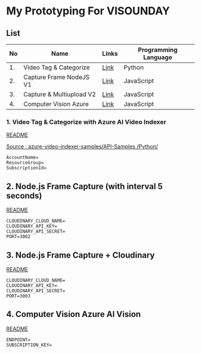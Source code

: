 #  My Prototyping For VISOUNDAY 

## List

| No | Name | Links | Programming Language |
| -- |--- | --- | --- |
| 1. | Video Tag & Categorize | [Link](./AzureAIVideoIndexer/index.ipynb)| Python |
| 2. | Capture Frame NodeJS V1 | [Link](./NodejsFrameCapture/README.md)| JavaScript | 
| 3. | Capture & Multiupload V2 | [Link](./CaptureFMultiUpload/README.md)| JavaScript | 
| 4. | Computer Vision Azure | [Link](./ComputerVisionAzure/README.md)| JavaScript | 

### 1. Video Tag & Categorize with Azure AI Video Indexer

[README](./AzureAIVideoIndexer/index.ipynb)

[Source : azure-video-indexer-samples/API-Samples
/Python/](https://github.com/Azure-Samples/azure-video-indexer-samples/tree/master/API-Samples/Python)

```env
AccountName=
ResourceGroup=
SubscriptionId=
```

## 2. Node.js Frame Capture (with interval 5 seconds)

[README](./CaptureFrameNodeJS/README.md)
```env
CLOUDINARY_CLOUD_NAME=
CLOUDINARY_API_KEY=
CLOUDINARY_API_SECRET=
PORT=3002
```


## 3. Node.js Frame Capture + Cloudinary

[README](./CaptureFraMultiUpload/README.md)
```env
CLOUDINARY_CLOUD_NAME=
CLOUDINARY_API_KEY=
CLOUDINARY_API_SECRET=
PORT=3003
```

## 4. Computer Vision Azure AI Vision
[README](./ComputerVisionAzure/README.md)
```env
ENDPOINT=
SUBSCRIPTION_KEY=
```